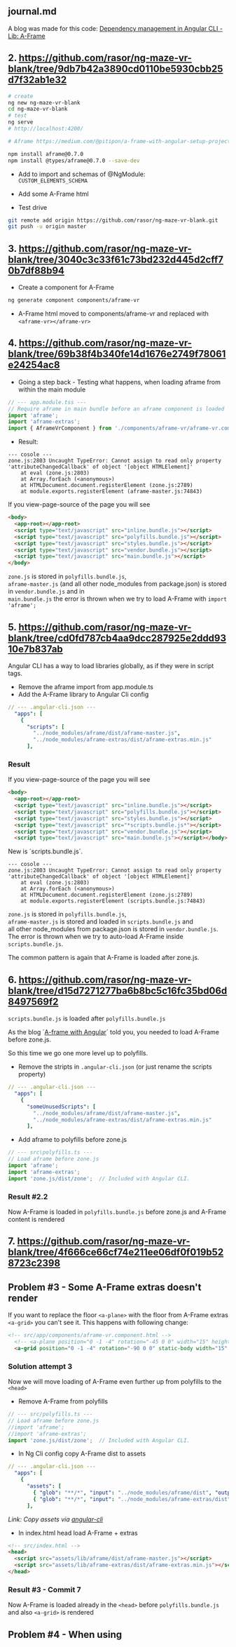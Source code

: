 ## journal.md

A blog was made for this code: [Dependency management in Angular CLI - Lib: A-Frame](https://rasor.github.io/dependency-management-in-angular-cli-lib-a-frame.html)

## 2. <https://github.com/rasor/ng-maze-vr-blank/tree/9db7b42a3890cd0110be5930cbb25d7f32ab1e32>

```bash
# create
ng new ng-maze-vr-blank
cd ng-maze-vr-blank
# test
ng serve
# http://localhost:4200/

# Aframe https://medium.com/@pitipon/a-frame-with-angular-setup-project-5797b2f2a03b

npm install aframe@0.7.0
npm install @types/aframe@0.7.0 --save-dev
```

* Add to import and schemas of @NgModule:  
`CUSTOM_ELEMENTS_SCHEMA`

* Add some A-Frame html

* Test drive

```bash
git remote add origin https://github.com/rasor/ng-maze-vr-blank.git
git push -u origin master
```
## 3. <https://github.com/rasor/ng-maze-vr-blank/tree/3040c3c33f61c73bd232d445d2cff70b7df88b94>

* Create a component for A-Frame

```bash
ng generate component components/aframe-vr
```

* A-Frame html moved to components/aframe-vr and replaced with
`<aframe-vr></aframe-vr>`

## 4. <https://github.com/rasor/ng-maze-vr-blank/tree/69b38f4b340fe14d1676e2749f78061e24254ac8>

* Going a step back - Testing what happens, when loading aframe from within the main module

```typescript
// --- app.module.tss ---
// Require aframe in main bundle before an aframe component is loaded
import 'aframe';
import 'aframe-extras';
import { AframeVrComponent } from './components/aframe-vr/aframe-vr.component';
```

* Result:

```
--- cosole ---
zone.js:2803 Uncaught TypeError: Cannot assign to read only property 'attributeChangedCallback' of object '[object HTMLElement]'
    at eval (zone.js:2803)
    at Array.forEach (<anonymous>)
    at HTMLDocument.document.registerElement (zone.js:2789)
    at module.exports.registerElement (aframe-master.js:74843)
```

If you view-page-source of the page you will see

```html
<body>
  <app-root></app-root>
  <script type="text/javascript" src="inline.bundle.js"></script>
  <script type="text/javascript" src="polyfills.bundle.js"></script>
  <script type="text/javascript" src="styles.bundle.js"></script>
  <script type="text/javascript" src="vendor.bundle.js"></script>
  <script type="text/javascript" src="main.bundle.js"></script>
</body>
```

`zone.js` is stored in `polyfills.bundle.js`,  
`aframe-master.js` (and all other node_modules from package.json) is stored in `vendor.bundle.js` and in  
`main.bundle.js` the error is thrown when we try to load A-Frame with `import 'aframe';`

## 5. <https://github.com/rasor/ng-maze-vr-blank/tree/cd0fd787cb4aa9dcc287925e2ddd9310e7b837ab>

Angular CLI has a way to load libraries globally, as if they were in script tags.

* Remove the aframe import from app.module.ts
* Add the A-Frame library to Angular Cli config

```yaml
// --- .angular-cli.json --- 
  "apps": [
    {
      "scripts": [
        "../node_modules/aframe/dist/aframe-master.js",
        "../node_modules/aframe-extras/dist/aframe-extras.min.js"
      ],
```

### Result

If you view-page-source of the page you will see

```html
<body>
  <app-root></app-root>
  <script type="text/javascript" src="inline.bundle.js"></script>
  <script type="text/javascript" src="polyfills.bundle.js"></script>
  <script type="text/javascript" src="styles.bundle.js"></script>
  <script type="text/javascript" src="*scripts.bundle.js*"></script>
  <script type="text/javascript" src="vendor.bundle.js"></script>
  <script type="text/javascript" src="main.bundle.js"></script></body>
```

New is ´scripts.bundle.js´. 

```
--- cosole ---
zone.js:2803 Uncaught TypeError: Cannot assign to read only property 'attributeChangedCallback' of object '[object HTMLElement]'
    at eval (zone.js:2803)
    at Array.forEach (<anonymous>)
    at HTMLDocument.document.registerElement (zone.js:2789)
    at module.exports.registerElement (scripts.bundle.js:74843)
```

`zone.js` is stored in `polyfills.bundle.js`,  
`aframe-master.js` is stored and loaded in `scripts.bundle.js` and  
all other node_modules from package.json is stored in `vendor.bundle.js`.  
The error is thrown when we try to auto-load A-Frame inside `scripts.bundle.js`.

The common pattern is again that A-Frame is loaded after zone.js.

## 6. <https://github.com/rasor/ng-maze-vr-blank/tree/d15d7271277ba6b8bc5c16fc35bd06d8497569f2>

`scripts.bundle.js` is loaded after `polyfills.bundle.js`

As the blog ´[A-frame with Angular](https://medium.com/@pitipon/a-frame-with-angular-setup-project-5797b2f2a03b)´ told you, you needed to load A-Frame before zone.js.  

So this time we go one more level up to polyfills.

* Remove the stripts in `.angular-cli.json` (or just rename the scripts property)

```yaml
// --- .angular-cli.json --- 
  "apps": [
    {
      "someUnusedScripts": [
        "../node_modules/aframe/dist/aframe-master.js",
        "../node_modules/aframe-extras/dist/aframe-extras.min.js"
      ],
```

* Add aframe to polyfills before zone.js

```typescript
// --- src\polyfills.ts ---
// Load aframe before zone.js
import 'aframe';
import 'aframe-extras';
import 'zone.js/dist/zone';  // Included with Angular CLI.
```

### Result #2.2

Now A-Frame is loaded in `polyfills.bundle.js` before zone.js and A-Frame content is rendered  

## 7. <https://github.com/rasor/ng-maze-vr-blank/tree/4f666ce66cf74e211ee06df0f019b528723c2398>

## Problem #3 - Some A-Frame extras doesn't render

If you want to replace the floor `<a-plane>` with the floor from A-Frame extras `<a-grid>` you can't see it. This happens with following change:  

```html
<!-- src/app/components/aframe-vr.component.html -->
  <!-- <a-plane position="0 -1 -4" rotation="-45 0 0" width="15" height="80" color="#7BC8A4"></a-plane> -->
  <a-grid position="0 -1 -4" rotation="-90 0 0" static-body width="15" height="80" color="#7BC8A4"></a-grid>
```

### Solution attempt 3

Now we will move loading of A-Frame even further up from polyfills to the `<head>`  

* Remove A-Frame from polyfills

```typescript
// --- src/polyfills.ts ---
// Load aframe before zone.js
//import 'aframe';
//import 'aframe-extras';
import 'zone.js/dist/zone';  // Included with Angular CLI.
```

* In Ng Cli config copy A-Frame dist to assets  

```yaml
// --- .angular-cli.json --- 
  "apps": [
    {
      "assets": [
        { "glob": "**/*", "input": "../node_modules/aframe/dist", "output": "./assets/lib/aframe/dist/" },
        { "glob": "**/*", "input": "../node_modules/aframe-extras/dist", "output": "./assets/lib/aframe-extras/dist/" }
      ],
```

_Link: Copy assets via [angular-cli](https://github.com/angular/angular-cli/wiki/stories-asset-configuration)_

* In index.html head load A-Frame + extras  

```html
<!-- src/index.html -->
<head>
  <script src="assets/lib/aframe/dist/aframe-master.js"></script>
  <script src="assets/lib/aframe-extras/dist/aframe-extras.min.js"></script>
</head>
```

### Result #3 - Commit 7

Now A-Frame is loaded already in the `<head>` before `polyfills.bundle.js` and also `<a-grid>` is rendered  

## Problem #4 - When using <script> for loading, then @types are not loaded and you cannot use the types in code

Having the libraries loaded now I want to use them in code. Example:

```typescript
class VrBox {
  position: string;

  constructor(pos: AFrame.Coordinate) {
    this.position = AFRAME.utils.coordinates.stringify(pos);
  }
}
```

WebPack complains:

```
error TS2552: Cannot find name 'AFRAME'. Did you mean 'frames'
error TS2503: Cannot find namespace 'AFrame'.
```

### Solution #4a

If you did not have the @types/aframe you could define the types yourself

```typescript
declare var AFRAME: any; 
declare namespace AFrame{
  interface Coordinate{}
} 
```

### Solution #4b

But since you have the @types/aframe you instead just can import them

```typescript
/// <reference types="aframe" />
// Above ref is needed when aframe is loaded from <script> instead of
// import 'aframe';
// It will use the types from @types/aframe
```

### Result #4 - Commit 9

Now we can use A-Frame library in our code.

## Next commit ------------
## Next commit ------------
## Next commit ------------

The End
